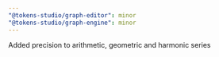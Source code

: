 ```yaml
---
"@tokens-studio/graph-editor": minor
"@tokens-studio/graph-engine": minor
---
```


Added precision to arithmetic, geometric and harmonic series
